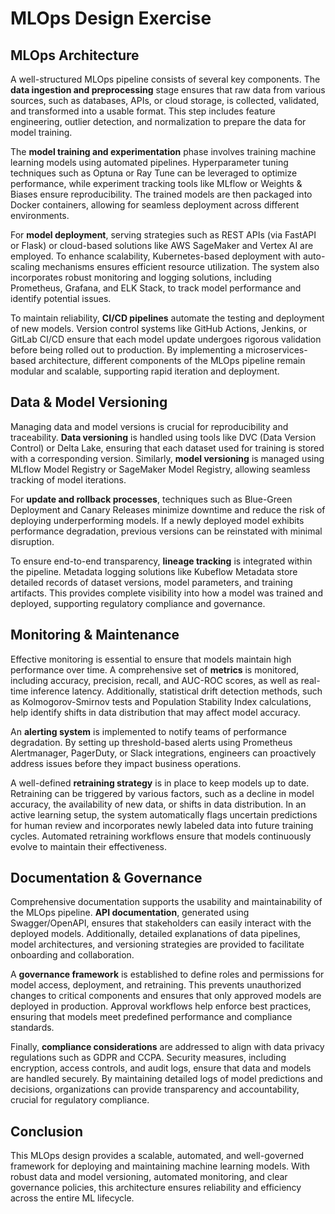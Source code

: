 # MLOps Design Exercise

## MLOps Architecture

A well-structured MLOps pipeline consists of several key components. The **data ingestion and preprocessing** stage ensures that raw data from various sources, such as databases, APIs, or cloud storage, is collected, validated, and transformed into a usable format. This step includes feature engineering, outlier detection, and normalization to prepare the data for model training.

The **model training and experimentation** phase involves training machine learning models using automated pipelines. Hyperparameter tuning techniques such as Optuna or Ray Tune can be leveraged to optimize performance, while experiment tracking tools like MLflow or Weights & Biases ensure reproducibility. The trained models are then packaged into Docker containers, allowing for seamless deployment across different environments.

For **model deployment**, serving strategies such as REST APIs (via FastAPI or Flask) or cloud-based solutions like AWS SageMaker and Vertex AI are employed. To enhance scalability, Kubernetes-based deployment with auto-scaling mechanisms ensures efficient resource utilization. The system also incorporates robust monitoring and logging solutions, including Prometheus, Grafana, and ELK Stack, to track model performance and identify potential issues.

To maintain reliability, **CI/CD pipelines** automate the testing and deployment of new models. Version control systems like GitHub Actions, Jenkins, or GitLab CI/CD ensure that each model update undergoes rigorous validation before being rolled out to production. By implementing a microservices-based architecture, different components of the MLOps pipeline remain modular and scalable, supporting rapid iteration and deployment.

## Data & Model Versioning

Managing data and model versions is crucial for reproducibility and traceability. **Data versioning** is handled using tools like DVC (Data Version Control) or Delta Lake, ensuring that each dataset used for training is stored with a corresponding version. Similarly, **model versioning** is managed using MLflow Model Registry or SageMaker Model Registry, allowing seamless tracking of model iterations.

For **update and rollback processes**, techniques such as Blue-Green Deployment and Canary Releases minimize downtime and reduce the risk of deploying underperforming models. If a newly deployed model exhibits performance degradation, previous versions can be reinstated with minimal disruption.

To ensure end-to-end transparency, **lineage tracking** is integrated within the pipeline. Metadata logging solutions like Kubeflow Metadata store detailed records of dataset versions, model parameters, and training artifacts. This provides complete visibility into how a model was trained and deployed, supporting regulatory compliance and governance.

## Monitoring & Maintenance

Effective monitoring is essential to ensure that models maintain high performance over time. A comprehensive set of **metrics** is monitored, including accuracy, precision, recall, and AUC-ROC scores, as well as real-time inference latency. Additionally, statistical drift detection methods, such as Kolmogorov-Smirnov tests and Population Stability Index calculations, help identify shifts in data distribution that may affect model accuracy.

An **alerting system** is implemented to notify teams of performance degradation. By setting up threshold-based alerts using Prometheus Alertmanager, PagerDuty, or Slack integrations, engineers can proactively address issues before they impact business operations.

A well-defined **retraining strategy** is in place to keep models up to date. Retraining can be triggered by various factors, such as a decline in model accuracy, the availability of new data, or shifts in data distribution. In an active learning setup, the system automatically flags uncertain predictions for human review and incorporates newly labeled data into future training cycles. Automated retraining workflows ensure that models continuously evolve to maintain their effectiveness.

## Documentation & Governance

Comprehensive documentation supports the usability and maintainability of the MLOps pipeline. **API documentation**, generated using Swagger/OpenAPI, ensures that stakeholders can easily interact with the deployed models. Additionally, detailed explanations of data pipelines, model architectures, and versioning strategies are provided to facilitate onboarding and collaboration.

A **governance framework** is established to define roles and permissions for model access, deployment, and retraining. This prevents unauthorized changes to critical components and ensures that only approved models are deployed in production. Approval workflows help enforce best practices, ensuring that models meet predefined performance and compliance standards.

Finally, **compliance considerations** are addressed to align with data privacy regulations such as GDPR and CCPA. Security measures, including encryption, access controls, and audit logs, ensure that data and models are handled securely. By maintaining detailed logs of model predictions and decisions, organizations can provide transparency and accountability, crucial for regulatory compliance.

## Conclusion

This MLOps design provides a scalable, automated, and well-governed framework for deploying and maintaining machine learning models. With robust data and model versioning, automated monitoring, and clear governance policies, this architecture ensures reliability and efficiency across the entire ML lifecycle.
